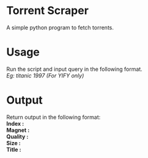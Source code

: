 # Torrent Scraper
A simple python program to fetch torrents.

# Usage
Run the script and input query in the following format.\
*Eg: titanic 1997* *(For YIFY only)*

# Output
Return output in the following format:\
**Index : \
Magnet : \
Quality : \
Size : \
Title :**
